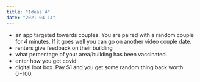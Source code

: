 ```yaml
---
title: "Ideas 4"
date: "2021-04-14"
---
```


- an app targeted towards couples. You are paired with a random couple for 4 minutes. If it goes well you can go on another video couple date.
- renters give feedback on their building
- what percentage of your area/building has been vaccinated.
- enter how you got covid
- digital loot box. Pay $1 and you get some random thing back worth $0-$100.
